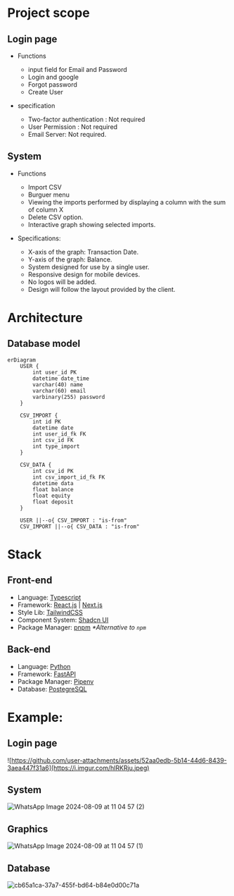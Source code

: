 # Project scope

## Login page
  - Functions
    - input field for Email and Password
    - Login and google
    - Forgot password
    - Create User

  - specification
    - Two-factor authentication : Not required 
    - User Permission : Not required 
    - Email Server: Not required.
   
## System
  - Functions
    - Import CSV
    - Burguer menu
    - Viewing the imports performed by displaying a column with the sum of column X
    - Delete CSV option.
    - Interactive graph showing selected imports.

  - Specifications:
    -  X-axis of the graph: Transaction Date.
    -  Y-axis of the graph: Balance.
    - System designed for use by a single user.
    - Responsive design for mobile devices.
    - No logos will be added.
    - Design will follow the layout provided by the client.

# Architecture

## Database model

```mermaid
erDiagram
    USER {
        int user_id PK
        datetime date_time
        varchar(40) name
        varchar(60) email
        varbinary(255) password
    }
    
    CSV_IMPORT {
        int id PK
        datetime date
        int user_id_fk FK
        int csv_id FK
        int type_import
    }

    CSV_DATA {
        int csv_id PK
        int csv_import_id_fk FK
        datetime data
        float balance
        float equity
        float deposit
    }

    USER ||--o{ CSV_IMPORT : "is-from"
    CSV_IMPORT ||--o{ CSV_DATA : "is-from"
```

# Stack

## Front-end
- Language: [Typescript](https://www.typescriptlang.org/)
- Framework: [React.js](https://react.dev/) | [Next.js](https://nextjs.org/)
- Style Lib: [TailwindCSS](https://tailwindcss.com/)
- Component System: [Shadcn UI](https://ui.shadcn.com/)
- Package Manager: [pnpm](https://pnpm.io/pt/) _*Alternative to `npm`_

## Back-end
- Language: [Python](https://www.python.org/)
- Framework: [FastAPI](https://fastapi.tiangolo.com/)
- Package Manager: [Pipenv](https://pipenv.pypa.io/)
- Database: [PostegreSQL](https://www.postgresql.org/)


# Example:

## Login page
![https://github.com/user-attachments/assets/52aa0edb-5b14-44d6-8439-3aea447f31a6](https://i.imgur.com/hlRKRju.jpeg)

## System
  ![WhatsApp Image 2024-08-09 at 11 04 57 (2)](https://i.imgur.com/UbjAOP7.jpeg)
  
## Graphics
  ![WhatsApp Image 2024-08-09 at 11 04 57 (1)](https://i.imgur.com/miHvOkP.jpeg)

## Database 
![cb65a1ca-37a7-455f-bd64-b84e0d00c71a](https://i.imgur.com/GdZsWl2.jpeg)
